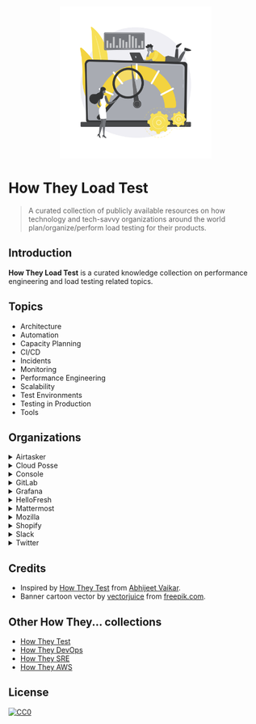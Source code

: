 <p align="center">
  <img src="assets/images/howtheyloadtest_banner.svg" alt="howtheyloadtest banner" width="300px">
</p>

# How They Load Test

> A curated collection of publicly available resources on how technology and tech-savvy organizations around the world plan/organize/perform load testing for their products.

## Introduction

__How They Load Test__ is a curated knowledge collection on performance engineering and load testing related topics.

## Topics

* Architecture
* Automation
* Capacity Planning
* CI/CD
* Incidents
* Monitoring
* Performance Engineering
* Scalability
* Test Environments
* Testing in Production
* Tools

## Organizations

<details>
  <summary>Airtasker</summary>

#### Blogs & Articles

* [How Airtasker uses Ruby JMeter and Flood for their load testing](https://www.flood.io/blog/how-airtasker-uses-ruby-jmeter-and-flood-for-their-load-testing) - 2020

#### Talks

* [How much pressure can your app handle - Performance testing with Ruby](https://www.youtube.com/watch?v=Q09wJm4P8Xw) - Nancy Cai @ RubyConf 2020

</details>

<details>
  <summary>Cloud Posse</summary>

#### Tools

* [Load Testing Stack](https://github.com/cloudposse/load-testing) - A collection of best practices, workflows, scripts and scenarios used for load and performance testing.

</details>

<details>
  <summary>Console</summary>

#### Blogs & Articles

* [Automated website performance testing with GitHub Actions, k6 and Cloudflare Workers](https://blog.console.dev/automated-website-performance-testing-with-github-actions-k6-and-cloudflare-workers/) - 2021

</details>

<details>
  <summary>GitLab</summary>

#### Blogs & Articles

* [The next step in performance testing? The GitLab Environment Toolkit](https://about.gitlab.com/blog/2021/06/15/why-we-are-building-the-gitlab-environment-toolkit-to-help-deploy-gitlab-at-scale/) - 2021
* [How our QA team leverages GitLab’s performance testing tool (and you can too)](https://about.gitlab.com/blog/2020/02/18/how-were-building-up-performance-testing-of-gitlab/) - 2020

#### Tools

* [GitLab Performance Tool (GPT)](https://gitlab.com/gitlab-org/quality/performance)
* [GitLab Environment Toolkit (GET)](https://gitlab.com/gitlab-org/quality/gitlab-environment-toolkit)

</details>

<details>
  <summary>Grafana</summary>

#### Tools

* [The Open Source Load Testing Stack](https://github.com/grafana/open-source-load-testing-stack)

</details>

<details>
  <summary>HelloFresh</summary>

#### Blogs & Articles

* [Kangal, user-friendly load testing tool](https://engineering.hellofresh.com/kangal-952e70e205fd) - 2020

#### Tools

* [Kangal (Kubernetes and Go Automatic Loader)](https://github.com/hellofresh/kangal)

</details>

<details>
  <summary>Mattermost</summary>

#### Blogs & Articles

* [Improving performance (and more) through load testing](https://mattermost.com/blog/improving-performance-through-load-testing/) - 2020
* [Mattermost recipe: Using Google Lighthouse and ChatOps for website auditing and performance tracking](https://mattermost.com/blog/mattermost-lighthouse-auditing/) - 2020
* [Performance at Scale with Mattermost](https://mattermost.com/blog/performance-scale-mattermost/) - 2018

</details>

<details>
  <summary>Mozilla</summary>

#### Blogs & Articles

* [Load Testing at Mozilla](https://ziade.org/2017/03/23/load-testing-at-mozilla/) - 2017

#### Talks

* [Load testing web services at Mozilla with Molotov](https://www.youtube.com/watch?v=_Ue3rYNs2ro) - Tarek Ziade @ FOSDEM 2018

#### Tools

* [Feuerwerk](https://github.com/mozilla-services/feuerwerk) - A tool designed to run load tests in Docker containers using Google Kubernetes Engine.
* [Raptor](https://firefox-source-docs.mozilla.org/testing/perfdocs/raptor.html) - A performance testing framework for running browser pageload and browser benchmark tests.

</details>

<details>
  <summary>Shopify</summary>

#### Blogs & Articles

* [Resiliency Planning for High-Traffic Events](https://shopify.engineering/resiliency-planning-for-high-traffic-events) - 2020
* [Capacity Planning at Scale](https://shopify.engineering/capacity-planning-shopify) - 2020
* [Pummelling the Platform–Performance Testing Shopify](https://shopify.engineering/performance-testing-shopify) - 2020

#### Tools

* [Genghis](https://github.com/Shopify/go-lua/blob/master/doc/presentations/golangmtl-march-2016/presentation.md) - An in-house load generation tool using Lua VM in Go as core execution engine.

</details>

<details>
  <summary>Slack</summary>

#### Blogs & Articles

* [Load Testing with Koi Pond: How Slack models and tests with incredibly large groups of users](https://slack.engineering/load-testing-with-koi-pond/) - 2021
* [Preparing for Huge Waves of Traffic via Load Testing](https://slack.engineering/%ef%b8%8f-surfs-up-preparing-for-huge-waves-of-traffic-via-load-testing/) - 2019

#### Talks

* [Better Integration Tests for Performance Monitoring](https://www.youtube.com/watch?v=j0PJhD5XNJ8) - Maude Lemaire @ Strange Loop Conference 2019
* [Mobile performance testing at Slack. How to Build a Performance Test Pipeline from Scratch](https://www.youtube.com/watch?v=xKMIGN1WHgo) - Valera Zakharov @ DevFest Ukraine 2018

</details>

<details>
  <summary>Twitter</summary>

#### Talks

* [Testing Systems at Scale @Twitter](https://www.youtube.com/watch?v=99RABfKNfcY) - James Waldrop @ GTAC 2013

#### Tools

* [iago](https://github.com/twitter-archive/iago)/[iago2](https://github.com/twitter/iago2) - A load generator, built for engineers.
* [rpc-perf](https://github.com/twitter/rpc-perf) - A tool for benchmarking RPC services.

</details>

## Credits

* Inspired by [How They Test](https://github.com/abhivaikar/howtheytest) from [Abhijeet Vaikar](https://github.com/abhivaikar).
* Banner cartoon vector by [vectorjuice](https://www.freepik.com/vectorjuice) from [freepik.com](https://www.freepik.com/vectors/cartoon).

## Other How They... collections

* [How They Test](https://github.com/abhivaikar/howtheytest)
* [How They DevOps](https://github.com/bregman-arie/howtheydevops)
* [How They SRE](https://github.com/upgundecha/howtheysre)
* [How They AWS](https://github.com/upgundecha/howtheyaws)

## License

[![CC0](https://mirrors.creativecommons.org/presskit/buttons/88x31/svg/cc-zero.svg)](https://creativecommons.org/publicdomain/zero/1.0/)
